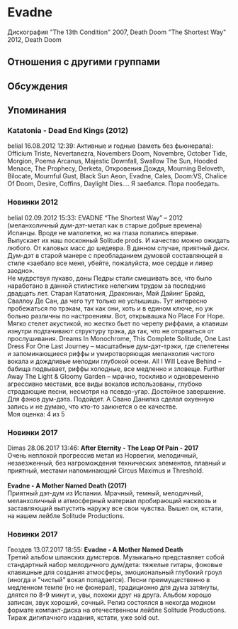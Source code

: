 # Evadne

Дискография
"The 13th Condition" 2007, Death Doom
"The Shortest Way" 2012, Death Doom

## Отношения с другими группами


## Обсуждения


## Упоминания

### Katatonia - Dead End Kings (2012)

belial 16.08.2012 12:39:
Активные и годные (заметь без фьюнерала):<BR>Officium Triste, Nevertanezra, Novembers Doom, Novembre, October Tide, Morgion, Poema Arcanus, Majestic Downfall, Swallow The Sun, Hooded Menace, The Prophecy, Derketa, Откровения Дождя, Mourning Beloveth, Bilocate, Mournful Gust, Black Sun Aeon, Evadne, Cales, Doom:VS, Chalice Of Doom, Desire, Coffins, Daylight Dies.... Я заебался. Пора пообедать.

### Новинки 2012

belial 02.09.2012 15:33:
EVADNE “The Shortest Way” – 2012 (меланхоличный дум-дэт-метал как в старые добрые времена)<BR>Испанцы. Вроде не малолетки, но на глаза попались впервые. Выпускает их наш посконный Solitude prods. И качество можно ожидать любого. От каловых масс до шедевра. В данном случае, приятный диск. Дум-дэт в старой манере с преобладанием думовой составляющей в стиле «заебало все меня, убейте, пожалуйста, мое сердце и ливер заодно». <BR>Не мудрствуя лукаво, доны Педры стали смешивать все, что было наработано в данной стилистике нелегким трудом за последние двадцать лет. Старая Кататония, Дракониан, Май Дайинг Брайд, Сваллоу Де Сан, да чего тут только не услышишь. Тут интересно пробежаться по трэкам, так как они, хоть и в едином ключе, но уж больно различны по настроениям. Вот, открывашка No Place For Hope. Мягко стелет акустикой, но жестко бьет по черепу риффами, а клавиши изнутри подтачивают структуру трэка, да так, что не оторваться от прослушивания. Dreams In Monochrome, This Complete Solitude, One Last Dress For One Last Journey – масштабные дум-дэт-трэки, где спелетены и запоминающиеся риффы и умиротворяющая меланхолия чистого вокала и дождливые мелодии глубокой осени. All I Will Leave Behind – бабища подвывает, риффы холодные, все медленно и зловеще. Further Away The Light & Gloomy Garden – мрачно, тоскливо и одновременно агрессивно местами, все виды вокалов использованы, глубоко страдающие песни, несмотря на псевдо-угар. Достойное завершение.<BR>Для фэнов дум-дэта. Подойдет. А Свано Данилка сделал охуенную запись и не думаю, что кто-то заикнется о ее качестве.<BR>Моя оценка: 4 из 5      <BR>

### Новинки 2017

Dimas 28.06.2017 13:46:
<B>After Eternity - The Leap Of Pain - 2017</B><BR>Очень неплохой прогрессив метал из Норвегии, мелодичный, незаезженный, без нагромождения технических элементов, плавный и приятный, местами напоминающий Circus Maximus и Threshold.<BR><BR><B>Evadne - A Mother Named Death (2017)</B><BR>Приятный дэт-дум из Испании. Мрачный, темный, мелодичный, меланхоличный и атмосферный материал пробирающий насквозь и заставляющий выпустить наружу все свои чувства. Вышел он, кстати, на нашем лейбле Solitude Productions. 

### Новинки 2017

Гвоздев 13.07.2017 18:55:
<B>Evadne - A Mother Named Death</B><BR>Третий альбом шпанских думстеров. Музыкально представляет собой стандартный набор мелодичного дум/дета: тяжелые гитары, фоновые клавишные для создания атмосферы, эмоциональный глубокий гроул (иногда и "чистый" вокал попадается). Песни преимущественно в медленном темпе (но не фюнерал), традиционно для дума затянуты, длятся по 8-9 минут и, увы, похожи друг на друга. Альбом хорошо записан, звук хороший, сочный. Релиз состоялся в некогда модном формате компакт-диска на отечественном лейбле Solitude Productions. Тираж дигипачного издания, кстати, уже sold out.

